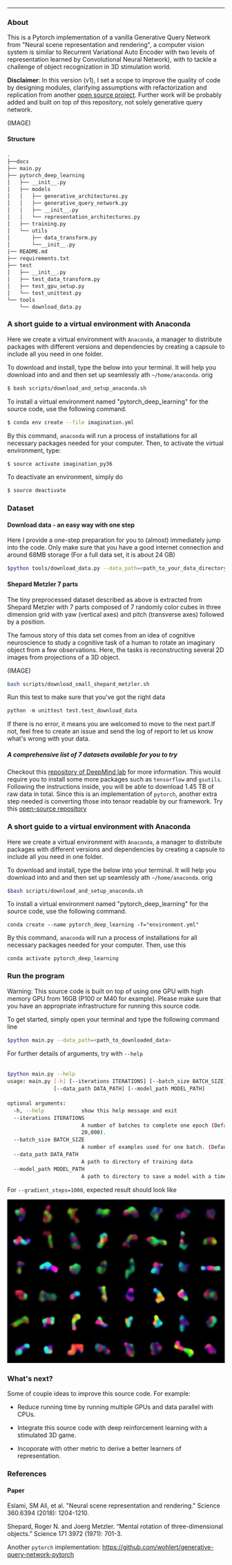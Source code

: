
---


### About


 This is a Pytorch implementation of a vanilla Generative Query Network from "Neural scene representation and rendering", a computer vision system is similar to Recurrent Variational Auto Encoder with two levels of representation learned by Convolutional Neural Network), with to tackle a challenge of object recognization in 3D stimulation world.

 **Disclaimer**: In this version (v1), I set a scope to improve the quality of code by designing modules, clarifying assumptions with refactorization and replication from another [open source project](https://github.com/wohlert/generative-query-network-pytorch). Further work will be probably added and built on top of this repository, not solely generative query network.

(IMAGE)

#### Structure
```
.
├──docs
├── main.py
├── pytorch_deep_learning
│   ├── __init__.py
│   ├── models
│   │   ├── generative_architectures.py
│   │   ├── generative_query_network.py
│   │   ├── __init__.py
│   │   └── representation_architectures.py
│   ├── training.py
│   └── utils
│       ├── data_transform.py
│       └──__init__.py
|── README.md
├── requirements.txt
├── test
│   ├── __init__.py
│   ├── test_data_transform.py
│   ├── test_gpu_setup.py
│   └── test_unittest.py
└── tools
    └── download_data.py
```

### A short guide to a virtual environment with Anaconda

Here we create a virtual environment with `Anaconda`, a manager to distribute packages with different versions and dependencies by creating a capsule to include all you need in one folder.

To download and install, type the below into your terminal. It will help you download into and and then set up seamlessly ath `~/home/anaconda`.  orig
```bash
$ bash scripts/download_and_setup_anaconda.sh
```
To install a virtual environment named "pytorch_deep_learning" for the source code, use the following command.
```bash
$ conda env create --file imagination.yml
```

By this command, `anaconda` will run a process of installations for all necessary packages needed for your computer. Then, to activate the virtual environment, type:

```bash
$ source activate imagination_py36
```

To deactivate an environment, simply do

```bash
$ source deactivate
```

### Dataset

#### Download data - an easy way with one step

Here I provide a one-step preparation for you to (almost) immediately jump into the code. Only make sure that you have a good internet connection and around 68MB storage (For a full data set, it is about 24 GB)

```bash
$python tools/download_data.py --data_path=<path_to_your_data_directory>
```

#### Shepard Metzler 7 parts

The tiny preprocessed dataset described as above is extracted from Shepard Metzler with 7 parts composed of 7 randomly color cubes in three dimension grid with yaw (vertical axes) and pitch (transverse axes) followed by a position.

The famous story of this data set comes from an idea of cognitive neuroscience to study a cognitive task of a human to rotate an imaginary object from a few observations. Here, the tasks is reconstructing several 2D images from projections of a 3D object.

(IMAGE)
```bash
bash scripts/download_small_shepard_metzler.sh
```

Run this test to make sure that you've got the right data
```python
python -m unittest test.test_download_data
```

If there is no error, it means you are welcomed to move to the next part.If not, feel free to create an issue and send the log of report to let us know what's wrong with your data.

##### A comprehensive list of 7 datasets available for you to try

Checkout this [repository of DeepMind lab](https://github.com/deepmind/gqn-datasets) for more information. This would require you to install some more packages such as `tensorflow` and `gsutils`. Following the instructions inside, you will be able to download 1.45 TB of raw data in total.  Since this is an implementation of `pytorch`, another extra step needed is converting those into tensor readable by our framework. Try this [open-source repository](https://github.com/l3robot/gqn_datasets_translator)

### A short guide to a virtual environment with Anaconda

Here we create a virtual environment with `Anaconda`, a manager to distribute packages with different versions and dependencies by creating a capsule to include all you need in one folder.

To download and install, type the below into your terminal. It will help you download into and and then set up seamlessly ath `~/home/anaconda`.  orig
```bash
$bash scripts/download_and_setup_anaconda.sh
```
To install a virtual environment named "pytorch_deep_learning" for the source code, use the following command.
```
conda create --name pytorch_deep_learning -f="environment.yml"
```
By this command, `anaconda` will run a process of installations for all necessary packages needed for your computer. Then, use this

```
conda activate pytorch_deep_learning
```

### Run the program
Warning: This source code is built on top of using one GPU with high memory GPU from 16GB (P100 or M40 for example). Please make sure that you have an appropriate infrastructure for running this source code.

To get started, simply open your terminal and type the following command line
```bash
$python main.py --data_path=<path_to_downloaded_data>
```

For further details of arguments, try with `--help`

```bash

$python main.py --help                                                                                                                                                                                                                                                   [
usage: main.py [-h] [--iterations ITERATIONS] [--batch_size BATCH_SIZE]
               [--data_path DATA_PATH] [--model_path MODEL_PATH]

optional arguments:
  -h, --help            show this help message and exit
  --iterations ITERATIONS
                        A number of batches to complete one epoch (Default:
                        20,000).
  --batch_size BATCH_SIZE
                        A number of examples used for one batch. (Default: 36)
  --data_path DATA_PATH
                        A path to directory of training data
  --model_path MODEL_PATH
                        A path to directory to save a model with a timestamp.
```

For `--gradient_steps=1000`, expected result should look like

![](./docs/sample_reconstruction_1000.jpg)

### What's next?

Some of couple ideas to improve this source code. For example:

* Reduce running time by running multiple GPUs and data parallel with CPUs.

* Integrate this source code with deep reinforcement learning with a stimulated 3D game.

* Incoporate with other metric to derive a better learners of representation.

### References

#### Paper

Eslami, SM Ali, et al. "Neural scene representation and rendering." Science 360.6394 (2018): 1204-1210.

Shepard, Roger N. and Joerg Metzler. “Mental rotation of three-dimensional objects.” Science 171 3972 (1971): 701-3.

Another `pytorch` implementation: https://github.com/wohlert/generative-query-network-pytorch
